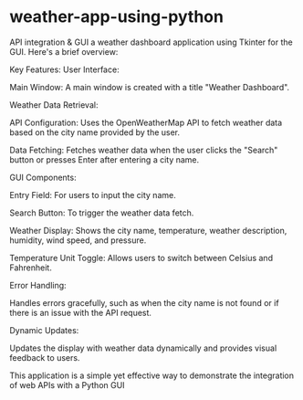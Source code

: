 # weather-app-using-python
API integration &amp; GUI 
a weather dashboard application using Tkinter for the GUI. Here's a brief overview:

Key Features:
User Interface:

Main Window: A main window is created with a title "Weather Dashboard".


Weather Data Retrieval:

API Configuration: Uses the OpenWeatherMap API to fetch weather data based on the city name provided by the user.

Data Fetching: Fetches weather data when the user clicks the "Search" button or presses Enter after entering a city name.

GUI Components:

Entry Field: For users to input the city name.

Search Button: To trigger the weather data fetch.

Weather Display: Shows the city name, temperature, weather description, humidity, wind speed, and pressure.

Temperature Unit Toggle: Allows users to switch between Celsius and Fahrenheit.

Error Handling:

Handles errors gracefully, such as when the city name is not found or if there is an issue with the API request.

Dynamic Updates:

Updates the display with weather data dynamically and provides visual feedback to users.

This application is a simple yet effective way to demonstrate the integration of web APIs with a Python GUI
